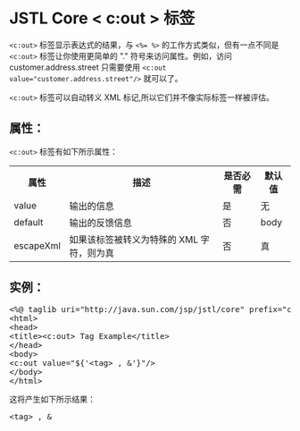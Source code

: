 # JSTL Core < c:out > 标签

`<c:out>` 标签显示表达式的结果，与 `<%= %>` 的工作方式类似，但有一点不同是 `<c:out>` 标签让你使用更简单的 "." 符号来访问属性。例如，访问 customer.address.street 只需要使用 `<c:out value="customer.address.street"/>` 就可以了。

 `<c:out>`  标签可以自动转义 XML 标记,所以它们并不像实际标签一样被评估。

## 属性：

`<c:out>` 标签有如下所示属性：

<table class="table table-bordered">
<tr><th style="width:15%">属性</th><th>描述 </th><th>是否必需</th><th>默认值</th></tr>
<tr><td>value</td><td>输出的信息</td><td>是</td><td>无</td></tr>
<tr><td>default</td><td>输出的反馈信息</td><td>否</td><td>body</td></tr>
<tr><td>escapeXml</td><td>如果该标签被转义为特殊的 XML 字符，则为真</td><td>否</td><td>真</td></tr>
</table>

## 实例：

<pre class="prettyprint notranslate tryit">
&lt;%@ taglib uri="http://java.sun.com/jsp/jstl/core" prefix="c" %&gt;
&lt;html&gt;
&lt;head&gt;
&lt;title&gt;&lt;c:out&gt; Tag Example&lt;/title&gt;
&lt;/head&gt;
&lt;body&gt;
&lt;c:out value="${'&lt;tag&gt; , &amp;'}"/&gt;
&lt;/body&gt;
&lt;/html&gt;
</pre>

这将产生如下所示结果：

<pre class="result notranslate">
&lt;tag&gt; , &amp;
</pre>
